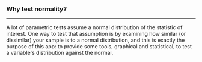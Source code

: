 ### Why test normality?

* * *

A lot of parametric tests assume a normal distribution of the statistic of
interest. One way to test that assumption is by examining how similar (or
dissimilar) your sample is to a normal distribution, and this is exactly the
purpose of this app: to provide some tools, graphical and statistical, to test a
variable's distribution against the normal.